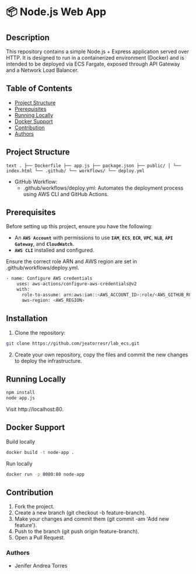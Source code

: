 # 📦 Node.js Web App

## Description

This repository contains a simple Node.js + Express application served over HTTP. It is designed to run in a containerized environment (Docker) and is intended to be deployed via ECS Fargate, exposed through API Gateway and a Network Load Balancer.

## Table of Contents

- [Project Structure](#project-structure)
- [Prerequisites](#prerequisites)
- [Running Locally](#running-locally)
- [Docker Support](#docker-support)
- [Contribution](#contribution)
- [Authors](#authors)

## Project Structure

```text . ├── Dockerfile ├── app.js ├── package.json ├── public/ │ └── index.html └── .github/ └── workflows/ └── deploy.yml ```

- GitHub Workflow:
  - .github/workflows/deploy.yml: Automates the deployment process using AWS CLI and GitHub Actions.

## Prerequisites

Before setting up this project, ensure you have the following:

- An **`AWS Account`** with permissions to use **`IAM`**, **`ECS`**, **`ECR`**, **`VPC`**, **`NLB`**, **`API Gateway`**, and **`CloudWatch`**.
- **`AWS CLI`** installed and configured.

Ensure the correct role ARN and AWS region are set in .github/workflows/deploy.yml.
```bash
- name: Configure AWS credentials
    uses: aws-actions/configure-aws-credentials@v2
    with:
      role-to-assume: arn:aws:iam::<AWS_ACCOUNT_ID>:role/<AWS_GITHUB_ROLE_NAME>
      aws-region: <AWS_REGION>
```


## Installation

1. Clone the repository:
```bash
git clone https://github.com/jeatorresr/lab_ecs.git
```
2. Create your own repository, copy the files and commit the new changes to deploy the infrastructure.

## Running Locally

```bash
npm install
node app.js
```
Visit http://localhost:80.

## Docker Support

Build locally
```bash
docker build -t node-app .
```

Run locally
```bash
docker run -p 8080:80 node-app
```

## Contribution

1. Fork the project.
2. Create a new branch (git checkout -b feature-branch).
3. Make your changes and commit them (git commit -am 'Add new feature').
4. Push to the branch (git push origin feature-branch).
5. Open a Pull Request.


### Authors
- Jenifer Andrea Torres
